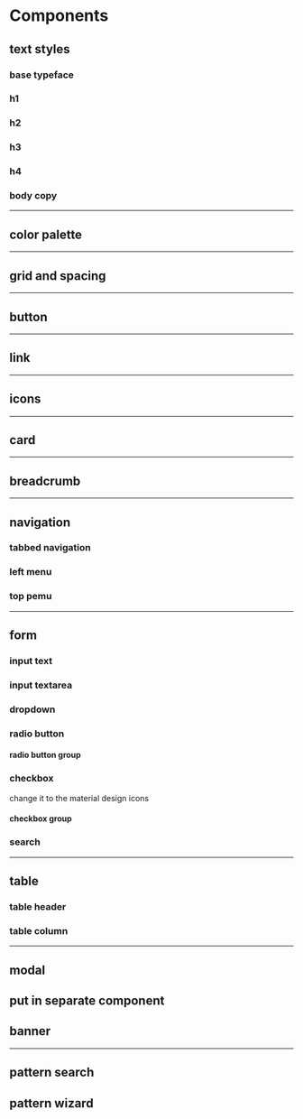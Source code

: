 # Components

## text styles

### base typeface

### h1

### h2

### h3

### h4

### body copy

---

## color palette

---

## grid and spacing

---

## button

---

## link

---

## icons

---

## card

---

## breadcrumb

---

## navigation

### tabbed navigation

### left menu

### top pemu

---

## form

### input text

### input textarea

### dropdown

### radio button

#### radio button group

### checkbox

change it to the material design icons

#### checkbox group

### search

---

## table

### table header

### table column

---

## modal

## put in separate component

## banner

---

## pattern search

## pattern wizard
